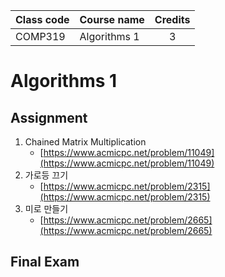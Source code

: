 | Class code | Course name  | Credits |
| ---------- | ------------ | :-----: |
| COMP319    | Algorithms 1 |    3    |

# Algorithms 1

## Assignment

1. Chained Matrix Multiplication
   - [https://www.acmicpc.net/problem/11049](https://www.acmicpc.net/problem/11049)
2. 가로등 끄기
   - [https://www.acmicpc.net/problem/2315](https://www.acmicpc.net/problem/2315)
3. 미로 만들기
   - [https://www.acmicpc.net/problem/2665](https://www.acmicpc.net/problem/2665)

## Final Exam
